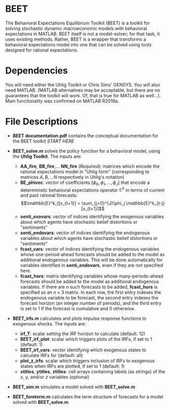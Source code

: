# BEET

<!-- Here: describe in General -->

The Behavioral Expectations Equilibrium Toolkit (BEET) is a toolkit for solving stochastic dynamic macroeconomic models with behavioral expectations in MATLAB.  BEET itself is not a model-solver; for that task, it uses existing methods.  Rather, BEET is a wrapper that transforms a behavioral expectations model into one that can be solved using tools designed for rational expectations.

 # Dependencies
 
 You will need either the Uhlig Toolkit or Chris Sims' GENSYS.  You will also need MATLAB.  (MATLAB alternatives may be acceptable, but there are no guarantees that the toolkit will work.  Of, that is true for MATLAB as well...).  Main funcitonality was confirmed on MATLAB R2019a.

 # File Descriptions

- **BEET documentation.pdf** contains the conceptual documentation for the BEET toolkit *START HERE*

- **BEET_solve.m** solves the policy function for a behavioral model, using the **Uhlig Toolkit**.  The inputs are:
  -  **AA_fire**, **BB_fire**,... **NN_fire** (_Required_): matrices which encode the rational expectations model in "Uhlig form" (corresponding to matrices $A,B,...N$ respectively in Uhlig's notation)
  - **BE_phivec**: vector of coefficients $[\phi_0,\phi_1,...,\phi_J]$ that encode a deterministic behaiovral expectations operator $\mathbb{E}^k$ in terms of current and past rational forecasts:
    $$\mathbb{E}^k_t[x_{t+1}] = \sum_{j=0}^{J}\phi_j \mathbb{E}^k_{t-j}[x_{t+1}]$$
  - **senti_exovars**: vector of indices identifying the exogenous variables about which agents have stochastic belief distortions or "sentiments"
  - **senti_endovars**: vector of indices identifying the endogenous variables about which agents have stochastic belief distortions or "sentiments"
  - **fcast_vars**: vector of indices identifying the endogenous variables whose one-period-ahead forecasts should be added to the model as additional endogenous variables.  This will be done automatically for variables identified in **senti_endovars**, even if they are not specified here.
  - **fcast_hors**: matrix identifying variables whose many-periods-ahead forecasts should be added to the model as additional endogenous variables.  If there are $n$ such forecasts to be added, **fcast_hors** is specified as an $n\times 3$ matrix.  In each row, the first entry indexes the endogenous variable to be forecast, the second entry indexes the forecast horizon (an integer number of periods), and the third entry is set to $1$ if the forecast is cumulative and $0$ otherwise.

- **BEET_irfs.m** calculates and plots impulse response functions to exogenous shocks.  The inputs are:
  - **irf_T**: scalar setting the IRF horizon to calculate  (default: $12$)
  - **BEET_irf_plot**: scalar which triggers plots of the IRFs, if set to $1$ (default: $1$)
  - **BEET_irf_vars**: vector identifying which exogenous states to calculate IRFs for (default: all)
  - **plot_z_irfs**: scalar which triggers inclusion of IRFs to exogenous states when IRFs are plotted, if set to $1$ (default: $1$)
  - **xtitles**, **ytitles**, **ztitles**: cell arrays containing labels (as strings) of the $x$, $y$, and/or $z$ variables (optional)

- **BEET_sim.m** simulates a model solved with **BEET_solve.m**

- **BEET_foreterm.m** calculates the term structure of forecasts for a model solved with **BEET_solve.m**





 
